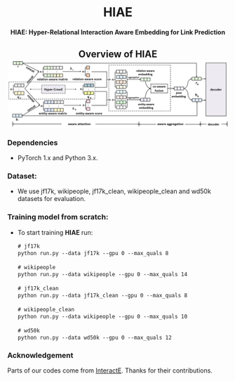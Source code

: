 <h1 align="center">
  HIAE
</h1>
<h4 align="center">HIAE: Hyper-Relational Interaction Aware Embedding for Link Prediction</h4>
<h2 align="center">
  Overview of HIAE
  <img align="center"  src="./overview.png" alt="...">
</h2>

### Dependencies

- PyTorch 1.x and Python 3.x.

### Dataset:

- We use jf17k,  wikipeople, jf17k_clean, wikipeople_clean and wd50k datasets for evaluation. 

### Training model from scratch:

- To start training **HIAE** run:

  ```shell
  # jf17k
  python run.py --data jf17k --gpu 0 --max_quals 8
  
  # wikipeople
  python run.py --data wikipeople --gpu 0 --max_quals 14
  
  # jf17k_clean
  python run.py --data jf17k_clean --gpu 0 --max_quals 8
  
  # wikipeople_clean
  python run.py --data wikipeople --gpu 0 --max_quals 10
  
  # wd50k
  python run.py --data wd50k --gpu 0 --max_quals 12
  
### Acknowledgement

Parts of our codes come from [InteractE](https://github.com/malllabiisc/InteractE). Thanks for their contributions.
